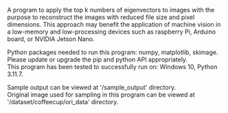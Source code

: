 A program to apply the top k numbers of eigenvectors to images with the purpose
to reconstruct the images with reduced file size and pixel dimensions. This approach
may benefit the application of machine vision in a low-memory and low-processing devices
such as raspberry Pi, Arduino board, or NVIDIA Jetson Nano.</br>

Python packages needed to run this program: numpy, matplotlib, skimage.</br>
Please update or upgrade the pip and python API appropriately. </br>
This program has been tested to successfully run on: Windows 10, Python 3.11.7. </br>

Sample output can be viewed at '/sample_output' directory. </br>
Original image used for sampling in this program can be viewed at '/dataset/coffeecup/ori_data' directory.
